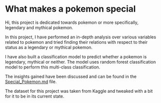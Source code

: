 # What makes a pokemon special

Hi, this project is dedicated towards pokemon or more specifically, legendary and mythical pokemon. 

In this project, I have performed an in-depth analysis over various variables related to pokemon and tried finding their relations with respect to their status as a legendary or mythical pokemon.

I have also built a classification model to predict whether a pokemon is legendary, mythical or neither. The model uses random forest classification model to perform this multi-class classification.

The insights gained have been discussed and can be found in the [Special_Pokemon.md](Project/Special_Pokemon.md) file.

The dataset for this project was taken from Kaggle and tweaked with a bit for it to be in its current state.
